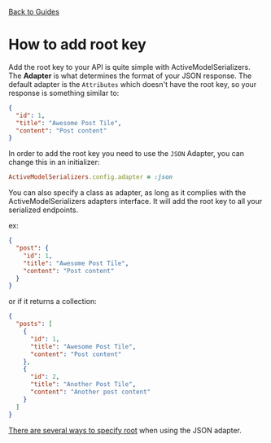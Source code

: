[Back to Guides](../README.md)

# How to add root key

Add the root key to your API is quite simple with ActiveModelSerializers. The **Adapter** is what determines the format of your JSON response. The default adapter is the ```Attributes``` which doesn't have the root key, so your response is something similar to:

```json
{
  "id": 1,
  "title": "Awesome Post Tile",
  "content": "Post content"
}
```

In order to add the root key you need to use the ```JSON``` Adapter, you can change this in an initializer:

```ruby
ActiveModelSerializers.config.adapter = :json
```

You can also specify a class as adapter, as long as it complies with the ActiveModelSerializers adapters interface.
It will add the root key to all your serialized endpoints.

ex:

```json
{
  "post": {
    "id": 1,
    "title": "Awesome Post Tile",
    "content": "Post content"
  }
}
```

or if it returns a collection:

```json
{
  "posts": [
    {
      "id": 1,
      "title": "Awesome Post Tile",
      "content": "Post content"
    },
    {
      "id": 2,
      "title": "Another Post Tile",
      "content": "Another post content"
    }
  ]
}
```

[There are several ways to specify root](../general/serializers.md#root) when using the JSON adapter.
